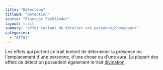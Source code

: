 ```yaml
---
title: "Détection"
titleEN: "Detection"
source: "Playtest Pathfinder"
layout: trait
summary: "effet tentant de détecter une personne/chose/aura"
categories:
  - "effet"
---
```

Les effets qui portent ce trait tentent de déterminer la présence ou l'emplacement d'une personne, d'une chose ou d'une aura. La plupart des effets de détection possèdent également le trait [divination](divination.html).
